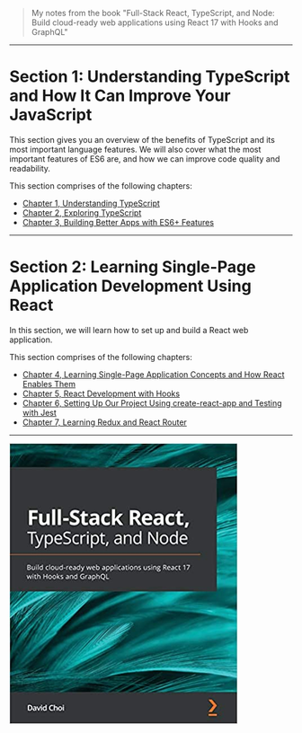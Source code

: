 > My notes from the book "Full-Stack React, TypeScript, and Node: Build cloud-ready web applications using React 17 with Hooks and GraphQL"

***

# Section 1: Understanding TypeScript and How It Can Improve Your JavaScript

This section gives you an overview of the benefits of TypeScript and its most important language features. We will also cover what the most important features of ES6 are, and how we can improve code quality and readability.

This section comprises of the following chapters:
- [Chapter 1, Understanding TypeScript](https://github.com/alanapapa/HandsOnTypeScript/tree/master/Chap1)
- [Chapter 2, Exploring TypeScript](https://github.com/alanapapa/HandsOnTypeScript/tree/master/Chap2)
- [Chapter 3, Building Better Apps with ES6+ Features](https://github.com/alanapapa/HandsOnTypeScript/tree/master/Chap3)

***

# Section 2: Learning Single-Page Application Development Using React

In this section, we will learn how to set up and build a React web application.

This section comprises of the following chapters:
- [Chapter 4, Learning Single-Page Application Concepts and How React Enables Them](https://github.com/alanapapa/HandsOnTypeScript/tree/master/Chap4)
- [Chapter 5, React Development with Hooks](https://github.com/alanapapa/HandsOnTypeScript/tree/master/Chap5)
- [Chapter 6, Setting Up Our Project Using create-react-app and Testing with Jest](https://github.com/alanapapa/HandsOnTypeScript/tree/master/Chap6)
- [Chapter 7, Learning Redux and React Router](https://github.com/alanapapa/HandsOnTypeScript/tree/master/Chap7)

***

![book](./book.jpg)